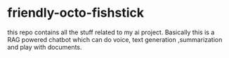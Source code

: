 # friendly-octo-fishstick
this repo contains all the stuff related to my ai project. Basically this is a RAG powered chatbot which can do voice, text generation ,summarization and play with documents.
